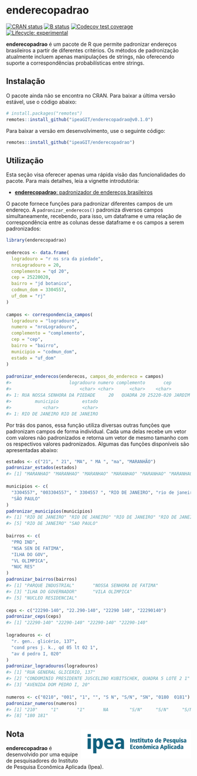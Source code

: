 
# enderecopadrao

[![CRAN
status](https://www.r-pkg.org/badges/version/enderecopadrao)](https://CRAN.R-project.org/package=enderecopadrao)
[![B
status](https://github.com/ipeaGIT/enderecopadrao/workflows/check/badge.svg)](https://github.com/ipeaGIT/enderecopadrao/actions?query=workflow%3Acheck)
[![Codecov test
coverage](https://codecov.io/gh/ipeaGIT/enderecopadrao/branch/main/graph/badge.svg)](https://app.codecov.io/gh/ipeaGIT/enderecopadrao?branch=main)
[![Lifecycle:
experimental](https://img.shields.io/badge/lifecycle-experimental-orange.svg)](https://lifecycle.r-lib.org/articles/stages.html)

**enderecopadrao** é um pacote de R que permite padronizar endereços
brasileiros a partir de diferentes critérios. Os métodos de padronização
atualmente incluem apenas manipulações de strings, não oferecendo
suporte a correspondências probabilísticas entre strings.

## Instalação

O pacote ainda não se encontra no CRAN. Para baixar a última versão
estável, use o código abaixo:

``` r
# install.packages("remotes")
remotes::install_github("ipeaGIT/enderecopadrao@v0.1.0")
```

Para baixar a versão em desenvolvimento, use o seguinte código:

``` r
remotes::install_github("ipeaGIT/enderecopadrao")
```

## Utilização

Esta seção visa oferecer apenas uma rápida visão das funcionalidades do
pacote. Para mais detalhes, leia a vignette introdutória:

- [**enderecopadrao**: padronizador de endereços
  brasileiros](https://ipeagit.github.io/enderecopadrao/articles/enderecopadrao.html)

O pacote fornece funções para padronizar diferentes campos de um
endereço. A `padronizar_enderecos()` padroniza diversos campos
simultaneamente, recebendo, para isso, um dataframe e uma relação de
correspondência entre as colunas desse dataframe e os campos a serem
padronizados:

``` r
library(enderecopadrao)

enderecos <- data.frame(
  logradouro = "r ns sra da piedade",
  nroLogradouro = 20,
  complemento = "qd 20",
  cep = 25220020,
  bairro = "jd botanico",
  codmun_dom = 3304557,
  uf_dom = "rj"
)

campos <- correspondencia_campos(
  logradouro = "logradouro",
  numero = "nroLogradouro",
  complemento = "complemento",
  cep = "cep",
  bairro = "bairro",
  municipio = "codmun_dom",
  estado = "uf_dom"
)

padronizar_enderecos(enderecos, campos_do_endereco = campos)
#>                      logradouro numero complemento       cep          bairro
#>                          <char> <char>      <char>    <char>          <char>
#> 1: RUA NOSSA SENHORA DA PIEDADE     20   QUADRA 20 25220-020 JARDIM BOTANICO
#>         municipio         estado
#>            <char>         <char>
#> 1: RIO DE JANEIRO RIO DE JANEIRO
```

Por trás dos panos, essa função utiliza diversas outras funções que
padronizam campos de forma individual. Cada uma delas recebe um vetor
com valores não padronizados e retorna um vetor de mesmo tamanho com os
respectivos valores padronizados. Algumas das funções disponíveis são
apresentadas abaixo:

``` r
estados <- c("21", " 21", "MA", " MA ", "ma", "MARANHÃO")
padronizar_estados(estados)
#> [1] "MARANHAO" "MARANHAO" "MARANHAO" "MARANHAO" "MARANHAO" "MARANHAO"

municipios <- c(
  "3304557", "003304557", " 3304557 ", "RIO DE JANEIRO", "rio de janeiro",
  "SÃO PAULO"
)
padronizar_municipios(municipios)
#> [1] "RIO DE JANEIRO" "RIO DE JANEIRO" "RIO DE JANEIRO" "RIO DE JANEIRO"
#> [5] "RIO DE JANEIRO" "SAO PAULO"

bairros <- c(
  "PRQ IND",
  "NSA SEN DE FATIMA",
  "ILHA DO GOV",
  "VL OLIMPICA",
  "NUC RES"
)
padronizar_bairros(bairros)
#> [1] "PARQUE INDUSTRIAL"       "NOSSA SENHORA DE FATIMA"
#> [3] "ILHA DO GOVERNADOR"      "VILA OLIMPICA"          
#> [5] "NUCLEO RESIDENCIAL"

ceps <- c("22290-140", "22.290-140", "22290 140", "22290140")
padronizar_ceps(ceps)
#> [1] "22290-140" "22290-140" "22290-140" "22290-140"

logradouros <- c(
  "r. gen.. glicério, 137",
  "cond pres j. k., qd 05 lt 02 1",
  "av d pedro I, 020"
)
padronizar_logradouros(logradouros)
#> [1] "RUA GENERAL GLICERIO, 137"                                    
#> [2] "CONDOMINIO PRESIDENTE JUSCELINO KUBITSCHEK, QUADRA 5 LOTE 2 1"
#> [3] "AVENIDA DOM PEDRO I, 20"

numeros <- c("0210", "001", "1", "", "S N", "S/N", "SN", "0180  0181")
padronizar_numeros(numeros)
#> [1] "210"     "1"       "1"       NA        "S/N"     "S/N"     "S/N"    
#> [8] "180 181"
```

## Nota <a href="https://www.ipea.gov.br"><img src="man/figures/ipea_logo.png" alt="Ipea" align="right" width="300"/></a>

**enderecopadrao** é desenvolvido por uma equipe de pesquisadores do
Instituto de Pesquisa Econômica Aplicada (Ipea).
